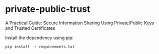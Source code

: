# private-public-trust
A Practical Guide: Secure Information Sharing Using Private/Public Keys and Trusted Certificates

Install the dependency using pip:

```bash
pip install -r requirements.txt
```
